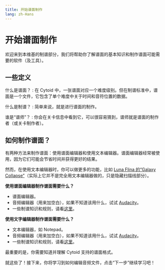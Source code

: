 ```yaml
---
title: 开始谱面制作
lang: zh-Hans
---
```


# 开始谱面制作

欢迎来到本维基的制谱部分，我们将帮助你了解谱面的基本知识和制作谱面可能需要的软件（及工具）。

## 一些定义

什么是谱面？
: 在 Cytoid 中，一张谱面对应一个难度级别。但在制谱标准中，谱面是一个文件，它包含了单个难度中关于时间和音符位置的数据。

什么是制谱？
: 简单来说，就是进行谱面的制作。

谁是“谱师”？
: 你会在关卡信息中看到它，可以很容易猜到，谱师就是谱面的制作者（或关卡制作者）。

## 如何制作谱面？

有两种方法来制作谱面：使用谱面编辑器和使用文本编辑器。谱面编辑器经常被使用，因为它们可能会节省时间并获得更好的结果。

然而，在使用文本编辑器时，你可以做更多的功能，比如 [Luna Flina 的“Galaxy Collapse”](https://cytoid.io/levels/flina.touhou.collapse)（实际上它并不是完全用文本编辑器做的，只是隐藏扫描线部分）。

**使用谱面编辑器制作谱面需要什么？**
- 谱面编辑器。
- 音频编辑器（用来加空白），如果不知道该用什么，试试 [Audacity](https://www.audacityteam.org)。
- 一些制谱知识和规则，请看[这里](./charting-and-you)。

**使用文字编辑器制作谱面需要什么？**
- 文本编辑器，如 Notepad。
- 音频编辑器（用来加空白），如果不知道该用什么，试试 [Audacity](https://www.audacityteam.org)。
- 一些制谱知识和规则，请看[这里](./charting-and-you)。

最重要的是，你需要知道并理解 Cytoid 支持的谱面格式。

就这些了！接下来，你将学习到如何编辑音频文件，点击“下一步”继续学习吧！
